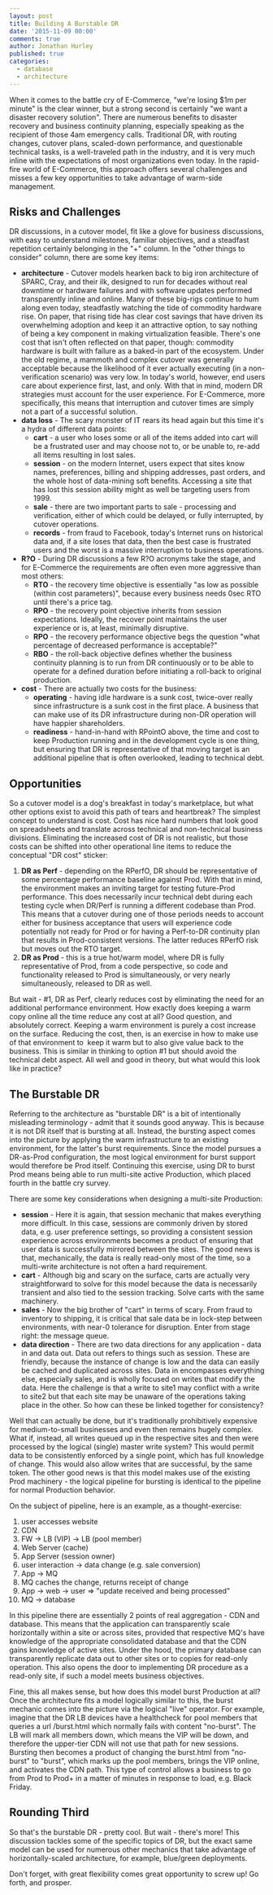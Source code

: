 ```yaml
---
layout: post
title: Building A Burstable DR
date: '2015-11-09 00:00'
comments: true
author: Jonathan Hurley
published: true
categories:
  - database
  - architecture
---
```


When it comes to the battle cry of E-Commerce, "we're losing $1m per minute" is the clear
winner, but a strong second is certainly "we want a disaster recovery solution". There are
numerous benefits to disaster recovery and business continuity planning, especially
speaking as the recipient of those 4am emergency calls. Traditional DR, with routing
changes, cutover plans, scaled-down performance, and questionable technical tasks, is a
well-traveled path in the industry, and it is very much inline with the expectations of
most organizations even today. In the rapid-fire world of E-Commerce, this approach offers
several challenges and misses a few key opportunities to take advantage of warm-side
management.

<!-- more -->

Risks and Challenges
--------------------

DR discussions, in a cutover model, fit like a glove for business discussions, with easy to
understand milestones, familiar objectives, and a steadfast repetition certainly belonging
in the "+" column. In the "other things to consider" column, there are some key items:

* **architecture** - Cutover models hearken back to big iron architecture of SPARC, Cray, and
   their ilk, designed to run for decades without real downtime or hardware failures and
   with software updates performed transparently inline and online. Many of these big-rigs
   continue to hum along even today, steadfastly watching the tide of commodity hardware
   rise. On paper, that rising tide has clear cost savings that have driven its
   overwhelming adoption and keep it an attractive option, to say nothing of being a key
   component in making virtualization feasible. There's one cost that isn't often reflected
   on that paper, though: commodity hardware is built with failure as a baked-in part of
   the ecosystem. Under the old regime, a mammoth and complex cutover was generally
   acceptable because the likelihood of it ever actually executing (in a non-verification
   scenario) was very low. In today's world, however, end users care about experience
   first, last, and only. With that in mind, modern DR strategies must account for the
   user experience. For E-Commerce, more specifically, this means that interruption and
   cutover times are simply not a part of a successful solution.
* **data loss** - The scary monster of IT rears its head again but this time it's a hydra of
   different data points:
   * **cart** - a user who loses some or all of the items added into cart will be a frustrated
      user and may choose not to, or be unable to, re-add all items resulting in lost sales.
   * **session** - on the modern Internet, users expect that sites know names, preferences,
      billing and shipping addresses, past orders, and the whole host of data-mining soft
      benefits. Accessing a site that has lost this session ability might as well be
      targeting users from 1999.
   * **sale** - there are two important parts to sale - processing and verification, either of
      which could be delayed, or fully interrupted, by cutover operations.
   * **records** - from fraud to Facebook, today's Internet runs on historical data and, if a
      site loses that data, then the best case is frustrated users and the worst is a
      massive interruption to business operations.
* **R?O** - During DR discussions a few R?O acronyms take the stage, and for E-Commerce the
   requirements are often even more aggressive than most others:
   * **RTO** - the recovery time objective is essentially "as low as possible (within cost
      parameters)", because every business needs 0sec RTO until there's a price tag.
   * **RPO** - the recovery point objective inherits from session expectations. Ideally, the
      recover point maintains the user experience or is, at least, minimally disruptive.
   * **RPO** - the recovery performance objective begs the question "what percentage of
      decreased performance is acceptable?"
   * **RBO** - the roll-back objective defines whether the business continuity planning is to
      run from DR continuously or to be able to operate for a defined duration before
      initiating a roll-back to original production.
* **cost** - There are actually two costs for the business:
   * **operating** - having idle hardware is a sunk cost, twice-over really since
      infrastructure is a sunk cost in the first place. A business that can make use of
      its DR infrastructure during non-DR operation will have happier shareholders.
   * **readiness** - hand-in-hand with RPointO above, the time and cost to keep Production
      running and in the development cycle is one thing, but ensuring that DR is
      representative of that moving target is an additional pipeline that is often
      overlooked, leading to technical debt.

Opportunities
-------------

So a cutover model is a dog's breakfast in today's marketplace, but what other options
exist to avoid this path of tears and heartbreak? The simplest concept to understand is
cost.  Cost has nice hard numbers that look good on spreadsheets and translate across
technical and non-technical business divisions. Eliminating the increased cost of DR is not
realistic, but those costs can be shifted into other operational line items to reduce the
conceptual "DR cost" sticker:

1. **DR as Perf** - depending on the RPerfO, DR should be representative of some percentage
   performance baseline against Prod. With that in mind, the environment makes an inviting
   target for testing future-Prod performance. This does necessarily incur technical debt
   during each testing cycle when DR/Perf is running a different codebase than Prod. This
   means that a cutover during one of those periods needs to account either for business
   acceptance that users will experience code potentially not ready for Prod or for having
   a Perf-to-DR continuity plan that results in Prod-consistent versions. The latter reduces
   RPerfO risk but moves out the RTO target.
1. **DR as Prod** - this is a true hot/warm model, where DR is fully representative of Prod,
   from a code perspective, so code and functionality released to Prod is simultaneously,
   or very nearly simultaneously, released to DR as well.

But wait - #1, DR as Perf, clearly reduces cost by eliminating the need for an additional
performance environment. How exactly does keeping a warm copy online all the time reduce
any cost at all? Good question, and absolutely correct. Keeping a warm environment is purely
a cost increase on the surface. Reducing the cost, then, is an exercise in how to make use
of that environment to  keep it warm but to also give value back to the business. This is
similar in thinking to option #1 but should avoid the technical debt aspect. All well and
good in theory, but what would this look like in practice?

The Burstable DR
----------------

Referring to the architecture as "burstable DR" is a bit of intentionally misleading
terminology - admit that it sounds good anyway. This is because it is not DR itself that is
bursting at all. Instead, the bursting aspect comes into the picture by applying the warm
infrastructure to an existing environment, for the latter's burst requirements. Since the
model pursues a DR-as-Prod configuration, the most logical environment for burst support
would therefore be Prod itself. Continuing this exercise, using DR to burst Prod means
being able to run multi-site active Production, which placed fourth in the battle cry
survey.

There are some key considerations when designing a multi-site Production:

* **session** - Here it is again, that session mechanic that makes everything more difficult.
  In this case, sessions are commonly driven by stored data, e.g. user preference settings,
  so providing a consistent session experience across environments becomes a product of
  ensuring that user data is successfully mirrored between the sites. The good news is that,
  mechanically, the data is really read-only most of the time, so a multi-write architecture
  is not often a hard requirement.
* **cart** - Although big and scary on the surface, carts are actually very straightforward to
  solve for this model because the data is necessarily transient and also tied to the
  session tracking. Solve carts with the same machinery.
* **sales** - Now the big brother of "cart" in terms of scary. From fraud to inventory to
  shipping, it is critical that sale data be in lock-step between environments, with near-0
  tolerance for disruption. Enter from stage right: the message queue.
* **data direction** - There are two data directions for any application - data in and data out. Data out refers
  to things such as session. These are friendly, because the instance of change is low and
  the data can easily be cached and duplicated across sites. Data in encompasses everything
  else, especially sales, and is wholly focused on writes that modify the data. Here the
  challenge is that a write to site1 may conflict with a write to site2 but that each site
  may be unaware of the operations taking place in the other. So how can these be linked
  together for consistency?

Well that can actually be done, but it's traditionally prohibitively expensive for
medium-to-small businesses and even then remains hugely complex. What if, instead, all
writes queued up in the respective sites and then were processed by the logical (single)
master write system? This would permit data to be consistently enforced by a single point,
which has full knowledge of change.  This would also allow writes that are successful, by
the same token. The other good news is that this model makes use of the existing Prod
machinery - the logical pipeline for bursting is identical to the pipeline for normal
Production behavior.

On the subject of pipeline, here is an example, as a thought-exercise:

1. user accesses website
1. CDN
1. FW -> LB (VIP) -> LB (pool member)
1. Web Server (cache)
1. App Server (session owner)
1. user interaction -> data change (e.g. sale conversion)
1. App -> MQ
1. MQ caches the change, returns receipt of change
1. App -> web -> user => "update received and being processed"
1. <back-end> MQ -> database

In this pipeline there are essentially 2 points of real aggregation - CDN and database.
This means that the application can transparently scale horizontally within a site or
across sites, provided that respective MQ's have knowledge of the appropriate consolidated
database and that the CDN gains knowledge of active sites. Under the hood, the primary
database can transparently replicate data out to other sites or to copies for read-only
operation. This also opens the door to implementing DR procedure as a read-only site, if
such a model meets business objectives.

Fine, this all makes sense, but how does this model burst Production at all? Once the
architecture fits a model logically similar to this, the burst mechanic comes into the
picture via the logical "live" operator. For example, imagine that the DR LB devices have
a healthcheck for pool members that queries a url <site>/burst.html which normally fails
with content "no-burst". The LB will mark all members down, which means the VIP will be down,
and therefore the upper-tier CDN will not use that path for new sessions. Bursting then
becomes a product of changing the burst.html from "no-burst" to "burst", which marks up the
pool members, brings the VIP online, and activates the CDN path. This type of control allows
a business to go from Prod to Prod+ in a matter of minutes in response to load, e.g. Black
Friday.

Rounding Third
--------------

So that's the burstable DR - pretty cool. But wait - there's more! This discussion tackles
some of the specific topics of DR, but the exact same model can be used for numerous other
mechanics that take advantage of horizontally-scaled architecture, for example, blue/green
deployments.

Don't forget, with great flexibility comes great opportunity to screw up! Go forth, and prosper.
